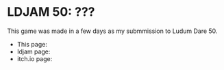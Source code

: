 # LDJAM 50: ???

This game was made in a few days as my submmission to Ludum Dare 50.


* This page: 
* ldjam page: 
* itch.io page: 


